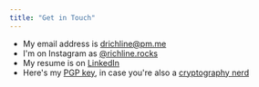 ```yaml
---
title: "Get in Touch"
---
```


* My email address is [drichline@pm.me](mailto:drichline@pm.me)
* I'm on Instagram as [@richline.rocks](https://www.instagram.com/richline.rocks/)
* My resume is on [LinkedIn](https://www.linkedin.com/in/derekrichline/)
* Here's my [PGP key](/files/pubkey.txt), in case you're also a [cryptography nerd](https://imgs.xkcd.com/comics/security.png)

